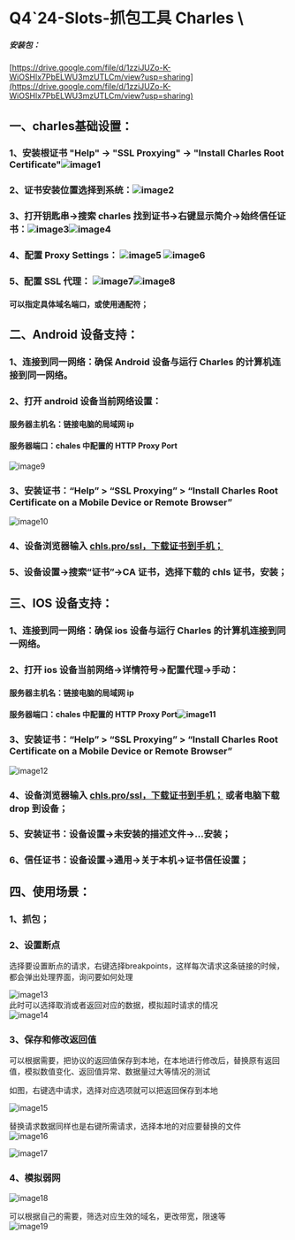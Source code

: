 # Q4\`24-Slots-抓包工具 Charles \

##### 安装包：

[https://drive.google.com/file/d/1zziJUZo-K-WiOSHlx7PbELWU3mzUTLCm/view?usp=sharing](https://drive.google.com/file/d/1zziJUZo-K-WiOSHlx7PbELWU3mzUTLCm/view?usp=sharing)

## 一、charles基础设置：

### 1、安装根证书 "Help" \-\> "SSL Proxying" \-\> "Install Charles Root Certificate"![image1](http://localhost:5173/WTC-Docs/assets/1758727509828_89d5241a.png)

### 2、证书安装位置选择到系统：![image2](http://localhost:5173/WTC-Docs/assets/1758727509829_b4a9403b.png)

### 3、打开钥匙串-\>搜索 charles 找到证书-\>右键显示简介-\>始终信任证书：![image3](http://localhost:5173/WTC-Docs/assets/1758727509830_8d85b5c5.png)![image4](http://localhost:5173/WTC-Docs/assets/1758727509832_5ceaa906.png)

### 4、配置 Proxy Settings：  ![image5](http://localhost:5173/WTC-Docs/assets/1758727509833_4f700c7b.png) ![image6](http://localhost:5173/WTC-Docs/assets/1758727509834_fd67c0e4.png)

### 5、配置 SSL 代理： ![image7](http://localhost:5173/WTC-Docs/assets/1758727509836_0312321c.png)![image8](http://localhost:5173/WTC-Docs/assets/1758727509837_60330f51.png)

#### 可以指定具体域名端口，或使用通配符；

## 二、Android 设备支持：

### 1、连接到同一网络：确保 Android 设备与运行 Charles 的计算机连接到同一网络。

### 2、打开 android 设备当前网络设置：

#### 服务器主机名：链接电脑的局域网 ip

#### 服务器端口：chales 中配置的 HTTP Proxy Port

![image9](http://localhost:5173/WTC-Docs/assets/1758727509839_7c935abb.png)

### 3、安装证书：“Help” \> “SSL Proxying” \> “Install Charles Root Certificate on a Mobile Device or Remote Browser”

![image10](http://localhost:5173/WTC-Docs/assets/1758727509814_d43b3b16.png)

### 4、设备浏览器输入 [chls.pro/ssl，下载证书到手机；](http://chls.pro/ssl)

### 5、设备设置-\>搜索“证书”-\>CA 证书，选择下载的 chls 证书，安装；

## 三、IOS 设备支持：

### 1、连接到同一网络：确保 ios 设备与运行 Charles 的计算机连接到同一网络。

### 2、打开 ios 设备当前网络-\>详情符号-\>配置代理-\>手动：

#### 服务器主机名：链接电脑的局域网 ip

#### 服务器端口：chales 中配置的 HTTP Proxy Port![image11](http://localhost:5173/WTC-Docs/assets/1758727509815_1017d933.png)

### 3、安装证书：“Help” \> “SSL Proxying” \> “Install Charles Root Certificate on a Mobile Device or Remote Browser”

![image12](http://localhost:5173/WTC-Docs/assets/1758727509817_3c3e0123.png)

### 4、设备浏览器输入 [chls.pro/ssl，下载证书到手机；](http://chls.pro/ssl) 或者电脑下载 drop 到设备；

### 5、安装证书：设备设置-\>未安装的描述文件-\>...安装；

### 6、信任证书：设备设置-\>通用-\>关于本机-\>证书信任设置；

## 四、使用场景：

### 1、抓包；

### 2、设置断点

选择要设置断点的请求，右键选择breakpoints，这样每次请求这条链接的时候，都会弹出处理界面，询问要如何处理

![image13](http://localhost:5173/WTC-Docs/assets/1758727509818_2b0b6002.png)  
此时可以选择取消或者返回对应的数据，模拟超时请求的情况  
![image14](http://localhost:5173/WTC-Docs/assets/1758727509819_02fe90bc.png)

### 3、保存和修改返回值

可以根据需要，把协议的返回值保存到本地，在本地进行修改后，替换原有返回值，模拟数值变化、返回值异常、数据量过大等情况的测试

如图，右键选中请求，选择对应选项就可以把返回保存到本地

![image15](http://localhost:5173/WTC-Docs/assets/1758727509821_908fabaa.png)

替换请求数据同样也是右键所需请求，选择本地的对应要替换的文件  
![image16](http://localhost:5173/WTC-Docs/assets/1758727509822_3942f8fc.png)

![image17](http://localhost:5173/WTC-Docs/assets/1758727509823_5bcc3751.png)

### 4、模拟弱网

![image18](http://localhost:5173/WTC-Docs/assets/1758727509825_5d26d3b4.png)

可以根据自己的需要，筛选对应生效的域名，更改带宽，限速等  
![image19](http://localhost:5173/WTC-Docs/assets/1758727509826_0a0f3dee.png)





































